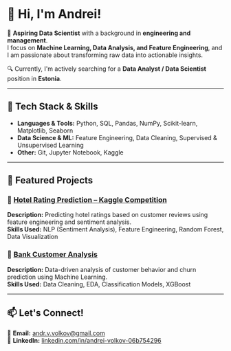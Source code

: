 # **👋 Hi, I'm Andrei!**  

🚀 **Aspiring Data Scientist** with a background in **engineering and management**.  
I focus on **Machine Learning, Data Analysis, and Feature Engineering**, and I am passionate about transforming raw data into actionable insights.  

🔍 Currently, I'm actively searching for a **Data Analyst / Data Scientist** position in **Estonia**.  

---

## **🔧 Tech Stack & Skills**  
- **Languages & Tools:** Python, SQL, Pandas, NumPy, Scikit-learn, Matplotlib, Seaborn  
- **Data Science & ML:** Feature Engineering, Data Cleaning, Supervised & Unsupervised Learning   
- **Other:** Git, Jupyter Notebook, Kaggle  

---

## **📂 Featured Projects**  

### **🏨 [Hotel Rating Prediction – Kaggle Competition](https://github.com/AndKober/Project_3)**  
**Description:** Predicting hotel ratings based on customer reviews using feature engineering and sentiment analysis.  
**Skills Used:** NLP (Sentiment Analysis), Feature Engineering, Random Forest, Data Visualization  

### **🏦 [Bank Customer Analysis](https://github.com/AndKober/Project_4)**  
**Description:** Data-driven analysis of customer behavior and churn prediction using Machine Learning.  
**Skills Used:** Data Cleaning, EDA, Classification Models, XGBoost  

---

## **📫 Let's Connect!**  
📧 **Email:** [andr.v.volkov@gmail.com](mailto:andr.v.volkov@gmail.com)  
💼 **LinkedIn:** [linkedin.com/in/andrei-volkov-06b754296](https://www.linkedin.com/in/andrei-volkov-06b754296/)  
